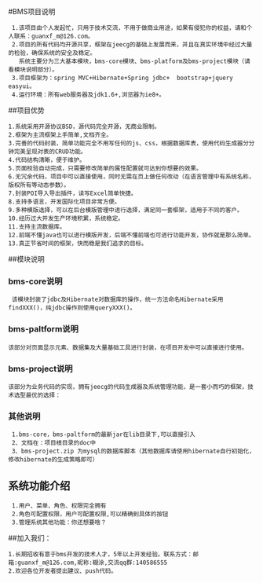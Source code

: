 #BMS项目说明

     1.该项目由个人发起忙，只用于技术交流，不用于做商业用途，如果有侵犯你的权益，请和个人联系：guanxf_m@126.com。
     2.项目的所有代码均开源共享，框架在jeecg的基础上发展而来，并且在真实环境中经过大量的检验，确保系统的安全及稳定。
       系统主要分为三大基本模块，bms-core模块、bms-platform及bms-project模块（请看模块说明部分）。
     3.项目框架为：spring MVC+Hibernate+Spring jdbc+  bootstrap+jquery easyui。
     4.运行环境：所有web服务器及jdk1.6+,浏览器为ie8+。

##项目优势
   
    1.系统采用开源协议BSD，源代码完全开源，无商业限制。
    2.框架为主流框架上手简单,文档齐全。
    3.完善的代码封装，简单功能完全不用写任何的js、css，根据数据库表，使用代码生成器分分钟完美呈现对表的CRUD功能。
    4.代码结构清晰，便于维护。
    5.页面校验自动完成，只需要修改简单的属性配置就可达到你想要的效果。
    6.无冗余代码，项目中可以直接使用，同时无需在页上做任何改动（在语言管理中有系统名称，版权所有等动态参数）。
    7.封装POI导入导出插件，读写Excel简单快捷。
    8.支持多语言，开发国际化项目非常方便。
    9.多种模版选择，可以在后台模版管理中进行选择，满足同一套框架，适用于不同的客户。
    10.经历过大并发生产环境积累，系统稳定。
    11.支持主流数据库。
    12.前端不懂java也可以进行模版开发，后端不懂前端也可进行功能开发，协作就是那么简单。
    13.真正节省时间的框架，快而稳是我们追求的目标。
   

##模块说明

### bms-core说明

     该模块封装了jdbc及Hibernate对数据库的操作，统一方法命名Hibernate采用findXXX()，纯jdbc操作则使用queryXXX()。

### bms-paltform说明

    该部分对页面显示元素、数据集及大量基础工具进行封装，在项目开发中可以直接进行使用。

### bms-project说明

    该部分为业务代码的实现，拥有jeecg的代码生成器及系统管理功能，是一套小而巧的框架，技术选型最优的选择：

### 其他说明

     1.bms-core，bms-paltform的最新jar在lib目录下,可以直接引入
     2、文档在：项目根目录的doc中
     3、bms-project.zip 为mysql的数据库脚本（其他数据库请使用hibernate自行初始化，修改hibernate的生成策略即可）
     
     
## 系统功能介绍

     1.用户、菜单、角色、权限完全拥有
     2.角色可配置权限，用户可配置权限,可以精确到具体的按钮
     3.管理系统其他功能：你还想要啥？
     
##加入我们：

    1.长期招收有意于bms开发的技术人才，5年以上开发经验。联系方式：邮箱:guanxf_m@126.com,昵称:糊涂,交流qq群:140586555
    2.欢迎各位开发者提出建议、push代码。

